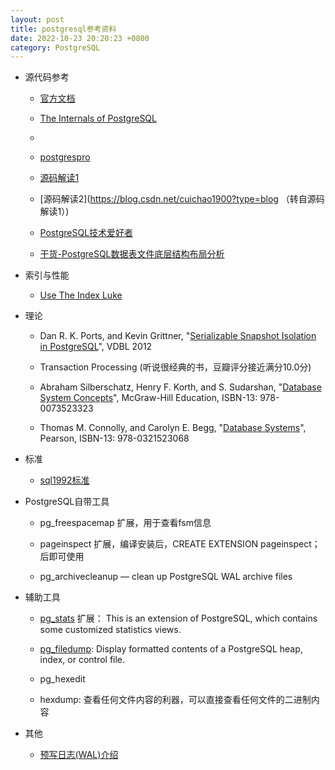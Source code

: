 ```yaml
---
layout: post
title: postgresql参考资料
date: 2022-10-23 20:20:23 +0800
category: PostgreSQL
---
```



* 源代码参考
  - [官方文档](https://www.postgresql.org/docs/15/internals.html)
 
  - [The Internals of PostgreSQL](https://www.interdb.jp/pg/index.html)

  - [](https://edu.postgrespro.com/)

  - [postgrespro](https://postgrespro.com/blog/pgsql/3994098)

  - [源码解读1](http://blog.itpub.net/6906/)

  - [源码解读2](https://blog.csdn.net/cuichao1900?type=blog （转自源码解读1）)

  - [PostgreSQL技术爱好者](https://foucus.blog.csdn.net/category_9332424.html)

  - [干货-PostgreSQL数据表文件底层结构布局分析](https://blog.csdn.net/MyySophia/article/details/120724075)

* 索引与性能
  - [Use The Index Luke](https://use-the-index-luke.com/sql/table-of-contents)

* 理论
  - Dan R. K. Ports, and Kevin Grittner, "[Serializable Snapshot Isolation in PostgreSQL](https://drkp.net/papers/ssi-vldb12.pdf)", VDBL 2012

  - Transaction Processing (听说很经典的书，豆瓣评分接近满分10.0分)

  - Abraham Silberschatz, Henry F. Korth, and S. Sudarshan, "[Database System Concepts](https://www.amazon.com/dp/0073523321)", McGraw-Hill Education, ISBN-13: 978-0073523323

  - Thomas M. Connolly, and Carolyn E. Begg, "[Database Systems](https://www.amazon.com/dp/0321523067)", Pearson, ISBN-13: 978-0321523068


* 标准
  - [sql1992标准](https://datacadamia.com/_media/data/type/relation/sql/sql1992.txt)

* PostgreSQL自带工具
  - pg_freespacemap 扩展，用于查看fsm信息

  - pageinspect 扩展，编译安装后，CREATE EXTENSION pageinspect； 后即可使用

  - pg_archivecleanup — clean up PostgreSQL WAL archive files

* 辅助工具

  - [pg_stats](https://github.com/s-hironobu/pg_stats) 扩展： This is an extension of PostgreSQL, which contains some customized statistics views.

  - [pg_filedump](https://github.com/df7cb/pg_filedump): Display formatted contents of a PostgreSQL heap, index, or control file.
 
  - pg_hexedit

  - hexdump: 查看任何文件内容的利器，可以直接查看任何文件的二进制内容

* 其他
  - [预写日志(WAL)介绍](https://www.cnblogs.com/xuwc/p/14037750.html)